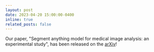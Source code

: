 ```yaml
---
layout: post
date: 2023-04-20 15:00:00-0400
inline: true
related_posts: false
---
```


Our paper, "Segment anything model for medical image analysis: an experimental study", has been released on the [arXiv](https://arxiv.org/abs/2304.10517)!